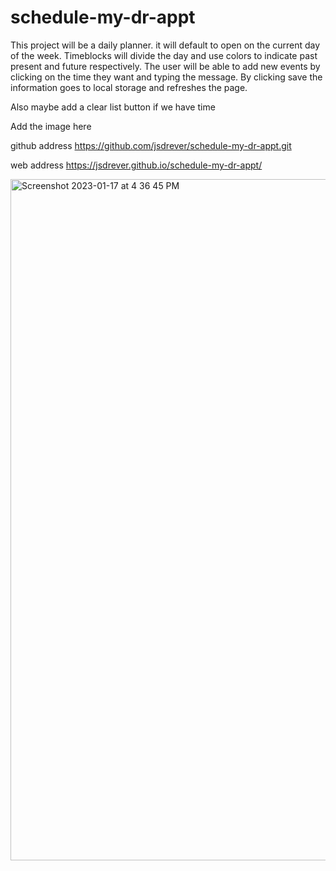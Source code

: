 # schedule-my-dr-appt
This project will be a daily planner. it will default to open on the current day of the week. Timeblocks will divide the day and use colors to indicate past present and future respectively.
The user will be able to add new events by clicking on the time they want and typing the message. By clicking save the information goes to local storage and refreshes the page.

Also maybe add a clear list button if we have time

Add the image here

github address 
https://github.com/jsdrever/schedule-my-dr-appt.git

web address 
https://jsdrever.github.io/schedule-my-dr-appt/


<img width="1090" alt="Screenshot 2023-01-17 at 4 36 45 PM" src="https://user-images.githubusercontent.com/49930350/213027722-1e6e850c-4073-49bf-8654-9ba33431a570.png">
